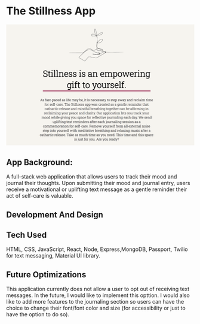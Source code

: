 # The Stillness App

![Stillness](stillness.png)

## App Background: 
A full-stack web application that allows users to track their mood and journal their thoughts. Upon submitting their mood and journal entry, users receive a motivational or uplifting text message as a gentle reminder their act of self-care is valuable.


## Development And Design
## Tech Used
HTML, CSS, JavaScript, React, Node, Express,MongoDB, Passport,  Twilio for text messaging, Material UI library.

## Future Optimizations
This application currently does not allow a user to opt out of receiving text messages. In the future, I would like to implement this opttion. I would also like to add more features to the journaling section so users can have the choice to change their font/font color and size (for accessibility or just to have the option to do so). 
